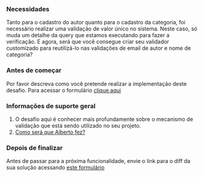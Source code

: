 
### Necessidades

Tanto para o cadastro do autor quanto para o cadastro da categoria, foi necessário realizar uma validação de valor único no sistema. Neste caso, só muda um detalhe da query que estamos executando para fazer a verificação. E agora, será que você consegue criar seu validador customizado para reutilizá-lo nas validações de email de autor e nome de categoria? 

### Antes de começar

Por favor descreva como você pretende realizar a implementação deste desafio. Para acessar o formulário [clique aqui](https://forms.gle/J3ZpzrZ3NppXUZ3t7)

### **Informações de suporte geral**

1.  O desafio aqui é conhecer mais profundamente sobre o mecanismo de validação que está sendo utilizado no seu projeto. 
2.  [Como será que Alberto fez?](https://youtu.be/OYNU1ZOtMUI)

### Depois de finalizar

Antes de passar para a próxima funcionalidade, envie o link para o diff da sua solução acessando [este formulário](https://forms.gle/beXvFuHAwU3GnuMT6)
